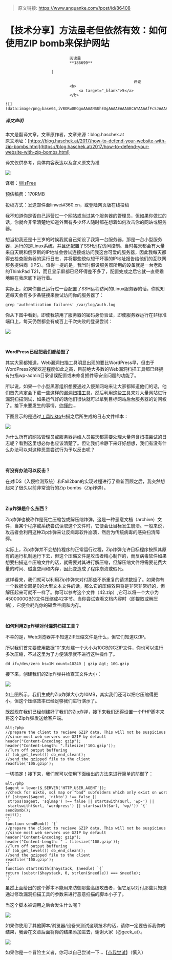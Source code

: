> 原文链接: https://www.anquanke.com//post/id/86408 


# 【技术分享】方法虽老但依然有效：如何使用ZIP bomb来保护网站


                                阅读量   
                                **186699**
                            
                        |
                        
                                                            评论
                                <b>
                                    <a target="_blank">5</a>
                                </b>
                                                                                                                                    ![](data:image/png;base64,iVBORw0KGgoAAAANSUhEUgAAAAEAAAABCAYAAAAfFcSJAAAAAXNSR0IArs4c6QAAAARnQU1BAACxjwv8YQUAAAAJcEhZcwAADsQAAA7EAZUrDhsAAAANSURBVBhXYzh8+PB/AAffA0nNPuCLAAAAAElFTkSuQmCC)
                                                                                            



##### 译文声明

本文是翻译文章，文章原作者，文章来源：blog.haschek.at
                                <br>原文地址：[https://blog.haschek.at/2017/how-to-defend-your-website-with-zip-bombs.html](https://blog.haschek.at/2017/how-to-defend-your-website-with-zip-bombs.html)

译文仅供参考，具体内容表达以及含义原文为准



[![](https://p5.ssl.qhimg.com/t01ab9b077d15010c57.jpg)](https://p5.ssl.qhimg.com/t01ab9b077d15010c57.jpg)

译者：[WisFree](http://bobao.360.cn/member/contribute?uid=2606963099)

预估稿费：170RMB

投稿方式：发送邮件至linwei#360.cn，或登陆网页版在线投稿



我不知道你是否自己运营过一个网站或当过某个服务器的管理员，但如果你做过的话，你就会非常清楚地知道外面有多少坏人随时都在想着如何攻击你的网站或服务器。

想当初我还是十三岁的时候我就自己架设了我第一台服务器，那是一台小型服务器，运行的是Linux系统，并且还配置了SSH远程访问控制。当时每天都会有大量来自天朝和俄罗斯的IP地址会尝试连接或访问我这台可爱的服务器，因此我每天都得去检查服务器的运行日志，并将那些貌似想干坏事的IP地址报告给他们的互联网服务提供商（IPS）。值得一提的是，我当时假设服务器所用的设备就是一台老款的ThinkPad T21，而且显示屏都已经坏得差不多了，配置完成之后它就一直乖乖地躺在我床底下运行着。

实际上，如果你自己运行过一台配置了SSH远程访问的Linux服务器的话，你就知道每天会有多少条链接来尝试访问你的服务器了：

```
grep 'authentication failures' /var/log/auth.log
```

你从下图中看到，即使我禁用了服务器的密码身份验证，即使服务器运行在非标准端口上，每天仍然都会有成百上千次失败的登录尝试：

[![](https://p1.ssl.qhimg.com/t019692a5ae8f9314dd.png)](https://p1.ssl.qhimg.com/t019692a5ae8f9314dd.png)

<br>

**WordPress已经把我们都给毁了**

其实大家都知道，Web漏洞扫描工具明显出现的要比WordPress早，但由于WordPress的受欢迎程度如此之高，目前绝大多数的Web漏洞扫描工具都已经拥有扫描wp-admin目录错误配置或未修复插件等安全问题的功能了。

所以说，如果一个小型黑客组织想要通过入侵某网站来让大家都知道他们的话，他们首先肯定会下载一些这样的[漏洞扫描工具](http://rgaucher.info/beta/grabber/)，然后利用这些[工具](https://wpscan.org/)来对大量网站进行漏洞扫描测试，如果运气好的话他们很快就可以拿到目标网站后台服务器的访问权了。接下来要发生的事情，[你懂的](https://en.wikipedia.org/wiki/Website_defacement)…

下图显示的是通过[工具Nikto](https://github.com/sullo/nikto)扫描之后所生成的日志文件样本：

[![](https://p4.ssl.qhimg.com/t01be6c8e0a9d26ae92.png)](https://p4.ssl.qhimg.com/t01be6c8e0a9d26ae92.png)

为什么所有的网站管理员或服务器运维人员每天都需要处理大量包含扫描尝试的日志呢？看到这里想必你也应该清楚了。但让我们冷静下来好好想想，我们有没有什么办法可以对这种恶意尝试行为予以反击呢？

<br>

**有没有办法可以反击？**

在对IDS（入侵检测系统）和Fail2ban的实现过程进行了重新回顾之后，我突然想起来了很久以前非常流行的Zip bombs（Zip炸弹）。

<br>

**Zip炸弹是什么东西？**

Zip炸弹也被称作是死亡压缩包或解压缩炸弹，这是一种恶意文档（archive）文件，当某个程序或系统尝试读取这个文件时，它便会让目标发生崩溃。一般来说，攻击者会利用这种Zip炸弹来让反病毒软件崩溃，然后为传统病毒的感染扫清障碍。

实际上，Zip炸弹并不会劫持程序的正常运行过程，Zip炸弹允许目标程序按照其原有的运行机制运行下去，但这个压缩文件是攻击者精心制作的，而反病毒软件如果想要扫描这个压缩文件的话，就需要对其进行解压缩，但解压缩文件将需要花费大量的时间、磁盘空间和内存，因此变造成了程序崩溃或假死。

这样看来，我们就可以利用Zip炸弹来对付那些不断重复的请求数据了。如果你有一个数据全部是0的大型文本文件的话，那么它的压缩效果将是非常非常好的，但解压起来可就不一样了。你可以参考这个文件（42.zip）,它可以将一个大小为4500000GB的文件压缩成42字节。当你尝试查看文档内容时（即提取或解压缩），它便会耗光你的磁盘空间和内存。

<br>

**如何利用ZIp炸弹对付漏洞扫描工具？**

不幸的是，Web浏览器并不知道ZIP压缩文件是什么，但它们知道GZIP。

所以我们首先要使用数据“0”来创建一个大小为10GB的GZIP文件，你也可以进行多次压缩，不过这里为了方便演示就不进行这种操作了。

```
dd if=/dev/zero bs=1M count=10240 | gzip &gt; 10G.gzip
```

接下来，创建我们的Zip炸弹并检查其文件大小：

[![](https://p3.ssl.qhimg.com/t01d8db29c9ff879f34.png)](https://p3.ssl.qhimg.com/t01d8db29c9ff879f34.png)

如上图所示，我们生成的Zip炸弹大小为10MB，其实我们还可以把它压缩得更小，但这个压缩效率已经足够我们进行演示了。

既然现在我们已经创建好了我们的Zip炸弹，接下来我们还得设置一个PHP脚本来将这个Zip炸弹发送给客户端。



```
&lt;?php 
//prepare the client to recieve GZIP data. This will not be suspicious 
//since most web servers use GZIP by default 
header("Content-Encoding: gzip"); 
header("Content-Length: ".filesize('10G.gzip')); 
//Turn off output buffering 
if (ob_get_level()) ob_end_clean();
//send the gzipped file to the client 
readfile('10G.gzip');
```

一切搞定！接下来，我们就可以使用下面给出的方法来进行简单的防御了：



```
&lt;?php
$agent = lower($_SERVER['HTTP_USER_AGENT']);
//check for nikto, sql map or "bad" subfolders which only exist on wordpress
if (strpos($agent, 'nikto') !== false || strpos($agent, 'sqlmap') !== false || startswith($url, 'wp-') || startswith($url, 'wordpress') || startswith($url, 'wp/')) `{`
sendBomb();
exit();
`}`
function sendBomb() `{`
//prepare the client to recieve GZIP data. This will not be suspicious
//since most web servers use GZIP by default
header("Content-Encoding: gzip");
header("Content-Length: " . filesize('10G.gzip'));
//Turn off output buffering
if (ob_get_level()) ob_end_clean();
//send the gzipped file to the client
readfile('10G.gzip');
`}`
function startsWith($haystack, $needle) `{`
return (substr($haystack, 0, strlen($needle)) === $needle);
`}`
```

虽然上面给出的这个脚本不能用来防御那些高级攻击者，但它足以对付那些只知道通过修改漏洞扫描工具的参数来进行恶意扫描的脚本小子了。

当这个脚本被调用之后会发生什么呢？

[![](https://p0.ssl.qhimg.com/t01cc6baad61fdeb605.png)](https://p0.ssl.qhimg.com/t01cc6baad61fdeb605.png)

如果你使用了其他脚本/浏览器/设备来测试这项技术的话，请你一定要告诉我你的结果，我会在文章后面将你的结果添加进去，谢谢大家（@geek_at）。

[![](https://p2.ssl.qhimg.com/t01ae36bbc32994add4.png)](https://p2.ssl.qhimg.com/t01ae36bbc32994add4.png)

如果你是一个冒险主义者，你可以自己尝试一下…【[点我尝试](https://blog.haschek.at/tools/bomb.php)】（慎入）
